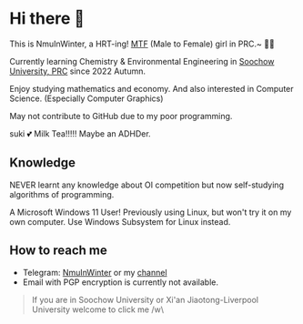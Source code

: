 # Hi there 👋

This is NmuInWinter, a HRT-ing! [MTF](https://en.wikipedia.org/wiki/Trans_woman) (Male to Female) girl in PRC.~ 🏳️‍⚧️

Currently learning Chemistry & Environmental Engineering in [Soochow University, PRC](https://www.suda.edu.cn/) since 2022 Autumn. 

Enjoy studying mathematics and economy. And also interested in Computer Science. (Especially Computer Graphics) 

May not contribute to GitHub due to my poor programming.

suki 💕 Milk Tea!!!!! Maybe an ADHDer.

## Knowledge

NEVER learnt any knowledge about OI competition but now self-studying algorithms of programming.

A Microsoft Windows 11 User! Previously using Linux, but won't try it on my own computer.
Use Windows Subsystem for Linux instead.

## How to reach me

- Telegram: [NmuInWinter](https://t.me/NmuInWinter) or my [channel](https://t.me/nmuTalk)
- Email with PGP encryption is currently not available.

> If you are in Soochow University or Xi'an Jiaotong-Liverpool University welcome to click me /w\

<!--
**NmuInWinter/NmuInWinter** is a ✨ _special_ ✨ repository because its `README.md` (this file) appears on your GitHub profile.

Here are some ideas to get you started:

- 🔭 I’m currently working on ...
- 🌱 I’m currently learning ...
- 👯 I’m looking to collaborate on ...
- 🤔 I’m looking for help with ...
- 💬 Ask me about ...
- 📫 How to reach me: ...
- 😄 Pronouns: ...
- ⚡ Fun fact: ...
-->
